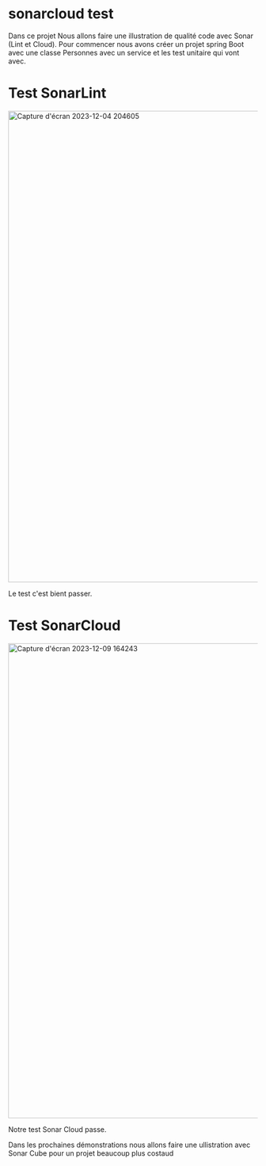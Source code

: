 # sonarcloud test
Dans ce projet Nous allons faire une illustration de qualité code avec Sonar (Lint et Cloud).
Pour commencer nous avons créer un projet spring Boot avec une classe Personnes avec un service et les test unitaire qui vont avec.

# Test SonarLint

<img width="951" alt="Capture d'écran 2023-12-04 204605" src="https://github.com/Gakoudev/sonarTest/assets/98522554/6a02a0ed-f105-4dbd-b1f1-fb89d0aefab5">

Le test c'est bient passer.

# Test SonarCloud

<img width="958" alt="Capture d'écran 2023-12-09 164243" src="https://github.com/Gakoudev/sonarTest/assets/98522554/ce80884b-c4c4-4a46-9dd9-15d7fa45d730">
 
 Notre test Sonar Cloud passe.
 
 Dans les prochaines démonstrations nous allons faire une ullistration avec Sonar Cube pour un projet beaucoup plus costaud
